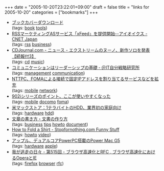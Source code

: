 +++
date = "2005-10-20T23:22:01+09:00"
draft = false
title = "links for 2005-10-20"
categories = ["bookmarks"]
+++

<ul>
	<li>
		<div><a href="http://www.webdokusho.com/sankaku/bookc.htm">ブックカバーダウンロード</a></div>
		<div>(tags: <a href="http://del.icio.us/nobu666/book">book</a> <a href="http://del.icio.us/nobu666/tools">tools</a>)</div>
	</li>
	<li>
		<div><a href="http://japan.cnet.com/news/media/story/0,2000047715,20089232,00.htm">RSSマーケティングASサービス「xFeed」を提供開始--アイオイクス - CNET Japan</a></div>
		<div>(tags: <a href="http://del.icio.us/nobu666/rss">rss</a> <a href="http://del.icio.us/nobu666/business">business</a>)</div>
	</li>
	<li>
		<div><a href="http://www.cdjournal.com/main/news/news.php?nno=9475">CDJournal.com - ニュース - エクストリームのヌーノ、新作ソロを発表 【続報付3】</a></div>
		<div>(tags: <a href="http://del.icio.us/nobu666/cd">cd</a> <a href="http://del.icio.us/nobu666/music">music</a>)</div>
	</li>
	<li>
		<div><a href="http://jibun.atmarkit.co.jp/ljibun01/rensai/eh08/eh01.html">コミュニケーションはリーダーシップの基礎 ‐ ＠IT自分戦略研究所</a></div>
		<div>(tags: <a href="http://del.icio.us/nobu666/management">management</a> <a href="http://del.icio.us/nobu666/communication">communication</a>)</div>
	</li>
	<li>
		<div><a href="http://internet.watch.impress.co.jp/cda/news/2005/10/19/9542.html">NTTPC、FOMAによる接続で固定IPアドレスを割り当てるサービスなどを拡充</a></div>
		<div>(tags: <a href="http://del.icio.us/nobu666/mobile">mobile</a> <a href="http://del.icio.us/nobu666/network">network</a>)</div>
	</li>
	<li>
		<div><a href="http://k-tai.impress.co.jp/cda/article/news_toppage/26163.html">902iシリーズのポイント、ここが使いやすくなった</a></div>
		<div>(tags: <a href="http://del.icio.us/nobu666/mobile">mobile</a> <a href="http://del.icio.us/nobu666/docomo">docomo</a> <a href="http://del.icio.us/nobu666/foma">foma</a>)</div>
	</li>
	<li>
		<div><a href="http://hotwired.goo.ne.jp/news/business/story/20051019105.html">米マックストア：1テラバイトのHDD、業界初の家庭向け</a></div>
		<div>(tags: <a href="http://del.icio.us/nobu666/hardware">hardware</a> <a href="http://del.icio.us/nobu666/hdd">hdd</a>)</div>
	</li>
	<li>
		<div><a href="http://www.gaiki.net/lib/199x/99/99a25wrt2.html">文章の書き方・文書の作り方</a></div>
		<div>(tags: <a href="http://del.icio.us/nobu666/business">business</a> <a href="http://del.icio.us/nobu666/tips">tips</a> <a href="http://del.icio.us/nobu666/howto">howto</a> <a href="http://del.icio.us/nobu666/document">document</a>)</div>
	</li>
	<li>
		<div><a href="http://howtofoldashirt.net/">How to Fold a Shirt - Stopfornothing.com Funny Stuff</a></div>
		<div>(tags: <a href="http://del.icio.us/nobu666/howto">howto</a> <a href="http://del.icio.us/nobu666/video">video</a>)</div>
	</li>
	<li>
		<div><a href="http://pc.watch.impress.co.jp/docs/2005/1020/apple1.htm">アップル、デュアルコアPowerPC搭載のPower Mac G5</a></div>
		<div>(tags: <a href="http://del.icio.us/nobu666/hardware">hardware</a> <a href="http://del.icio.us/nobu666/apple">apple</a>)</div>
	</li>
	<li>
		<div><a href="http://www.vigrid.org/~moribu/kampf2/20051019.html#p01">我が逃走の日々 - 第515回 - ブラウザ高速化とRFC , ブラウザ高速化におけるOperaとIE</a></div>
		<div>(tags: <a href="http://del.icio.us/nobu666/firefox">firefox</a> <a href="http://del.icio.us/nobu666/browser">browser</a> <a href="http://del.icio.us/nobu666/rfc">rfc</a>)</div>
	</li>
</ul>
